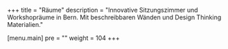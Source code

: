 +++
title = "Räume"
description = "Innovative Sitzungszimmer und Workshopräume in Bern. Mit beschreibbaren Wänden und Design Thinking Materialien."

[menu.main]
pre = "<i class='fa fa-calendar-check-o'></i>"
weight = 104
+++
